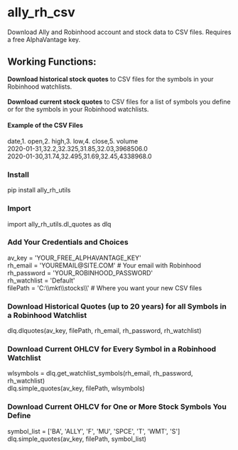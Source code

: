 <h1>ally_rh_csv</h1>
Download Ally and Robinhood account and stock data to CSV files. Requires a free AlphaVantage key.

<h2>Working Functions:</h2>
<b>Download historical stock quotes</b> to CSV files for the symbols in your Robinhood watchlists.
<br/><br/>
<b>Download current stock quotes</b> to CSV files for a list of symbols you define or for the symbols in your Robinhood watchlists.

<h4>Example of the CSV Files</h4>
date,1. open,2. high,3. low,4. close,5. volume<br/>
2020-01-31,32.2,32.325,31.85,32.03,3968506.0<br/>
2020-01-30,31.74,32.495,31.69,32.45,4338968.0

<h3>Install</h3>
pip install ally_rh_utils

<h3>Import</h3>
import ally_rh_utils.dl_quotes as dlq

<h3>Add Your Credentials and Choices</h3>
av_key = 'YOUR_FREE_ALPHAVANTAGE_KEY'<br/>
rh_email = 'YOUREMAIL@SITE.COM' # Your email with Robinhood<br/>
rh_password = 'YOUR_ROBINHOOD_PASSWORD'<br/>
rh_watchlist = 'Default'<br/>
filePath = 'C:\\mkt\\stocks\\' # Where you want your new CSV files

<h3>Download Historical Quotes (up to 20 years) for all Symbols in a Robinhood Watchlist</h3>
dlq.dlquotes(av_key, filePath, rh_email, rh_password, rh_watchlist)

<h3>Download Current OHLCV for Every Symbol in a Robinhood Watchlist</h3>
wlsymbols = dlq.get_watchlist_symbols(rh_email, rh_password, rh_watchlist)<br/>
dlq.simple_quotes(av_key, filePath, wlsymbols)

<h3>Download Current OHLCV for One or More Stock Symbols You Define</h3>
symbol_list = ['BA', 'ALLY', 'F', 'MU', 'SPCE', 'T', 'WMT', 'S']<br/>
dlq.simple_quotes(av_key, filePath, symbol_list)
